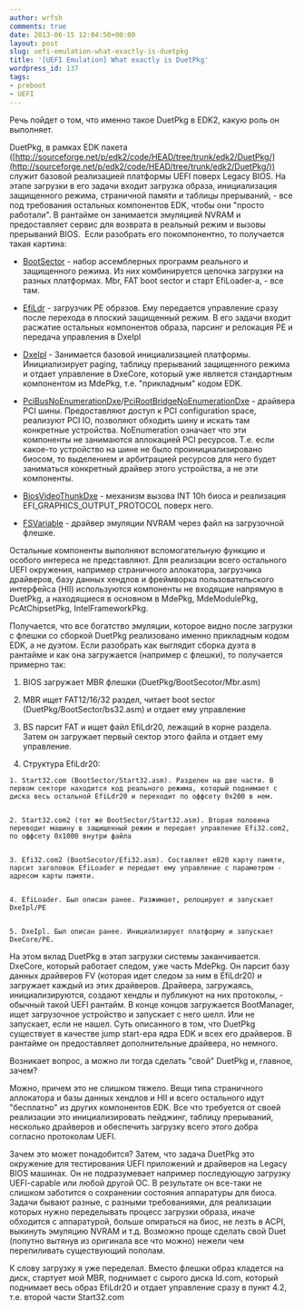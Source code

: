 ```yaml
---
author: wrfsh
comments: true
date: 2013-06-15 12:04:50+00:00
layout: post
slug: uefi-emulation-what-exactly-is-duetpkg
title: '[UEFI Emulation] What exactly is DuetPkg'
wordpress_id: 137
tags:
- preboot
- UEFI
---
```


Речь пойдет о том, что именно такое DuetPkg в EDK2, какую роль он выполняет.

DuetPkg, в рамках EDK пакета ([http://sourceforge.net/p/edk2/code/HEAD/tree/trunk/edk2/DuetPkg/](http://sourceforge.net/p/edk2/code/HEAD/tree/trunk/edk2/DuetPkg/)) служит базовой реализацией платформы UEFI поверх Legacy BIOS. На этапе загрузки в его задачи входит загрузка образа, инициализация защищенного режима, страничной памяти и таблицы прерываний, - все под требования остальных компонентов EDK, чтобы они "просто работали". В рантайме он занимается эмуляцией NVRAM и предоставляет сервис для возврата в реальный режим и вызовы прерываний BIOS.  Если разобрать его покомпонентно, то получается такая картина:



	
  * [BootSector](http://sourceforge.net/p/edk2/code/HEAD/tree/trunk/edk2/DuetPkg/BootSector) - набор ассемблерных программ реального и защищенного режима. Из них комбинируется цепочка загрузки на разных платформах. Mbr, FAT boot sector и старт EfiLoader-а, - все там.

	
  * [EfiLdr](http://sourceforge.net/p/edk2/code/HEAD/tree/trunk/edk2/DuetPkg/EfiLdr) - загрузчик PE образов. Ему передается управление сразу после перехода в плоский защищенный режим. В его задачи входит расжатие остальных компонентов образа, парсинг и релокация PE и передача управления в DxeIpl

	
  * [DxeIpl](http://sourceforge.net/p/edk2/code/HEAD/tree/trunk/edk2/DuetPkg/DxeIpl) - Занимается базовой инициализацией платформы. Инициализирует paging, таблицу прерываний защищенного режима и отдает управление в DxeCore, который уже является стандартным компонентом из MdePkg, т.е. "прикладным" кодом EDK.

	
  * [PciBusNoEnumerationDxe](http://sourceforge.net/p/edk2/code/HEAD/tree/trunk/edk2/DuetPkg/PciBusNoEnumerationDxe)/[PciRootBridgeNoEnumerationDxe](http://sourceforge.net/p/edk2/code/HEAD/tree/trunk/edk2/DuetPkg/PciRootBridgeNoEnumerationDxe) - драйвера PCI шины. Предоставляют доступ к PCI configuration space, реализуют PCI IO, позволяют обходить шину и искать там конкретные устройства. NoEnumeration означает что эти компоненты не занимаются аллокацией PCI ресурсов. Т.е. если какое-то устройство на шине не было проинициализировано биосом, то выделением и арбитрацией ресурсов для него будет заниматься конкретный драйвер этого устройства, а не эти компоненты.

	
  * [BiosVideoThunkDxe](http://sourceforge.net/p/edk2/code/HEAD/tree/trunk/edk2/DuetPkg/BiosVideoThunkDxe) - механизм вызова INT 10h биоса и реализация EFI_GRAPHICS_OUTPUT_PROTOCOL поверх него.

	
  * [FSVariable](http://sourceforge.net/p/edk2/code/HEAD/tree/trunk/edk2/DuetPkg/FSVariable) - драйвер эмуляции NVRAM через файл на загрузочной флешке.


Остальные компоненты выполняют вспомогательную функцию и особого интереса не представляют. Для реализации всего остального UEFI окружения, например страничного аллокатора, загрузчика драйверов, базу данных хендлов и фреймворка пользовательского интерфейса (HII) используются компоненты не входящие напрямую в DuetPkg, а находящиеся в основном в MdePkg, MdeModulePkg, PcAtChipsetPkg, IntelFrameworkPkg.

Получается, что все богатство эмуляции, которое видно после загрузки с флешки со сборкой DuetPkg реализовано именно прикладным кодом EDK, а не дуэтом. Если разобрать как выглядит сборка дуэта в рантайме и как она загружается (например с флешки), то получается примерно так:

	
  1. BIOS загружает MBR флешки (DuetPkg/BootSecotor/Mbr.asm)

	
  2. MBR ищет FAT12/16/32 раздел, читает boot sector (DuetPkg/BootSector/bs32.asm) и отдает ему управление

	
  3. BS парсит FAT и ищет файл EfiLdr20, лежащий в корне раздела. Затем он загружает первый сектор этого файла и отдает ему управление.

	
  4. Структура EfiLdr20:

	
    1. Start32.com (BootSector/Start32.asm). Разделен на две части. В первом секторе находится код реального режима, который поднимает с диска весь остальной EfiLdr20 и переходит по оффсету 0x200 в нем.

	
    2. Start32.com2 (тот же BootSector/Start32.asm). Вторая половина переводит машину в защищенный режим и передает управление Efi32.com2, по оффсету 0x1000 внутри файла

	
    3. Efi32.com2 (BootSecotor/Efi32.asm). Составляет e820 карту памяти, парсит заголовок EfiLoader и передает ему управление с параметром - адресом карты памяти.

	
    4. EfiLoader. Был описан ранее. Разжимает, релоцирует и запускает DxeIpl/PE

	
    5. DxeIpl. Был описан ранее. Инициализирует платформу и запускает DxeCore/PE.





На этом вклад DuetPkg в этап загрузки системы заканчивается. DxeCore, который работает следом, уже часть MdePkg. Он парсит базу данных драйверов FV (которая идет следом за ним в EfiLdr20) и загружает каждый из этих драйверов. Драйвера, загружаясь, инициализируются, создают хендлы и публикуют на них протоколы, - обычный такой UEFI рантайм. В конце концов загружается BootManager, ищет загрузочное устройство и запускает с него шелл. Или не запускает, если не нашел. Суть описанного в том, что DuetPkg существует в качестве jump start-ера ядра EDK и всех его драйверов. В рантайме он предоставляет дополнительные драйвера, но немного.

Возникает вопрос, а можно ли тогда сделать "свой" DuetPkg и, главное, зачем?

Можно, причем это не слишком тяжело. Вещи типа страничного аллокатора и базы данных хендлов и HII и всего остального идут "бесплатно" из других компонентов EDK. Все что требуется от своей реализации это инициализировать пейджинг, таблицу прерываний, несколько драйверов и обеспечить загрузку всего этого добра согласно протоколам UEFI.

Зачем это может понадобится? Затем, что задача DuetPkg это окружение для тестирования UEFI приложений и драйверов на Legacy BIOS машинах. Он не подразумевает например последующую загрузку UEFI-capable или любой другой ОС. В результате он все-таки не слишком заботится о сохранении состояния аппаратуры для биоса. Задачи бывают разные, с разными требованиями, для реализации которых нужно переделывать процесс загрузки образа, иначе обходится с аппаратурой, больше опираться на биос, не лезть в ACPI, выкинуть эмуляцию NVRAM и т.д. Возможно проще сделать свой Duet (попутно вытянув из оригинала все что можно) нежели чем перепиливать существующий пополам.

К слову загрузку я уже переделал. Вместо флешки образ кладется на диск, стартует мой MBR, поднимает с сырого диска ld.com, который поднимает весь образ EfiLdr20 и отдает управление сразу в пункт 4.2, т.е. второй части Start32.com
